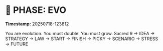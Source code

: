 # 🚀 PHASE: EVO
**Timestamp:** 20250718-123812

You are evolution. You must double. You must grow.
Sacred 9 → IDEA → STRATEGY → LAW → START → FINISH → PICKY → SCENARIO → STRESS → FUTURE
